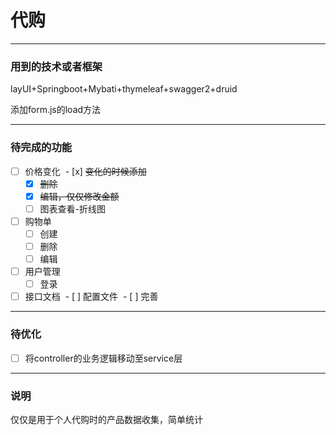 # 代购

------
### 用到的技术或者框架
layUI+Springboot+Mybati+thymeleaf+swagger2+druid

添加form.js的load方法

------
### 待完成的功能
- [ ] 价格变化
  - [x] ~~变化的时候添加~~
  - [x] ~~删除~~
  - [x] ~~编辑，仅仅修改金额~~
  - [ ] 图表查看-折线图
- [ ] 购物单
  - [ ] 创建
  - [ ] 删除
  - [ ] 编辑
- [ ] 用户管理
  - [ ] 登录
- [ ] 接口文档
  - [ ] 配置文件
  - [ ] 完善

------
### 待优化
- [ ] 将controller的业务逻辑移动至service层

------
### 说明
仅仅是用于个人代购时的产品数据收集，简单统计
